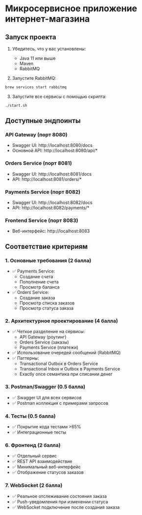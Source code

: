# Микросервисное приложение интернет-магазина

## Запуск проекта

1. Убедитесь, что у вас установлены:
   - Java 11 или выше
   - Maven
   - RabbitMQ

2. Запустите RabbitMQ:
```bash
brew services start rabbitmq
```

3. Запустите все сервисы с помощью скрипта:
```bash
./start.sh
```

## Доступные эндпоинты

### API Gateway (порт 8080)
- Swagger UI: http://localhost:8080/docs
- Основной API: http://localhost:8080/api/*

### Orders Service (порт 8081)
- Swagger UI: http://localhost:8081/docs
- API: http://localhost:8081/orders/*

### Payments Service (порт 8082)
- Swagger UI: http://localhost:8082/docs
- API: http://localhost:8082/payments/*

### Frontend Service (порт 8083)
- Веб-интерфейс: http://localhost:8083

## Соответствие критериям

### 1. Основные требования (2 балла)
- ✅ Payments Service:
  - Создание счета
  - Пополнение счета
  - Просмотр баланса
- ✅ Orders Service:
  - Создание заказа
  - Просмотр списка заказов
  - Просмотр статуса заказа

### 2. Архитектурное проектирование (4 балла)
- ✅ Четкое разделение на сервисы:
  - API Gateway (роутинг)
  - Orders Service (заказы)
  - Payments Service (платежи)
- ✅ Использование очередей сообщений (RabbitMQ)
- ✅ Паттерны:
  - Transactional Outbox в Orders Service
  - Transactional Inbox и Outbox в Payments Service
  - Exactly once семантика при списании денег

### 3. Postman/Swagger (0.5 балла)
- ✅ Swagger UI для всех сервисов
- ✅ Postman коллекция с примерами запросов

### 4. Тесты (0.5 балла)
- ✅ Покрытие кода тестами >65%
- ✅ Интеграционные тесты

### 6. Фронтенд (2 балла)
- ✅ Отдельный сервис
- ✅ REST API взаимодействие
- ✅ Минимальный веб-интерфейс
- ✅ Отображение статусов заказов

### 7. WebSocket (2 балла)
- ✅ Реальное отслеживание состояния заказа
- ✅ Push-уведомления при изменении статуса
- ✅ WebSocket подключение после создания заказа
